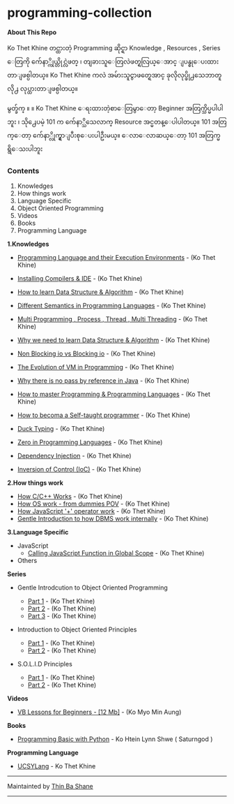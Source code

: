 
# programming-collection
**About This Repo**

Ko Thet Khine တင္ထားတဲ့ Programming ဆိုင္ရာ Knowledge , Resources , Series ေတြကို က်ေနာ္ကိုယ္တိုင္လဲဖတ္ ၊ တျခားသူေတြလဲဖတ္ရလြယ္ေအာင္ ျပန္စုေပးထားတာျဖစ္ပါတယ္။ Ko Thet Khine ကလဲ အမ်ားသူငွာဖတ္ရေအာင္ ခုလိုလုပ္ဖို႕သေဘာတူလို႕ လုပ္ထားတာျဖစ္ပါတယ္။ 

မွတ္ခ်က္ ။	။ Ko Thet Khine ေရးထားတဲ့စာေတြမွာေတာ့ Beginner အတြက္သိပ္မပါပါဘူး ၊ သို႕ေပမဲ့ 101 က က်ေနာ္သိသေလာက္ Resource အင္မတန္ေပါပါတယ္။ 101 အတြက္ေတာ့ က်ေနာ္လိုက္ရွာျပီးစုေပးပါဦးမယ္။ ေလာေလာဆယ္ေတာ့ 101 အတြက္မရွိေသးပါဘူး

### Contents

 1. Knowledges
 2. How things work
 3. Language Specific
 4. Object Oriented Programming
 5. Videos
 6. Books
 7. Programming Language

**1.Knowledges** 

 - [Programming Language and their Execution Environments](https://github.com/LunaM00n/programming-collection/blob/master/Knowledges/knowledge1.md) - (Ko Thet Khine)

 - [Installing Compilers & IDE](https://github.com/LunaM00n/programming-collection/blob/master/Knowledges/knowledge2.md) - (Ko Thet Khine)

 - [How to learn Data Structure & Algorithm](https://github.com/LunaM00n/programming-collection/blob/master/Knowledges/knowledge4.md) - (Ko Thet Khine)
 
 - [Different Semantics in Programming Languages](https://github.com/LunaM00n/programming-collection/blob/master/Knowledges/knowledge5.md) - (Ko Thet Khine)
 
 - [Multi Programming , Process , Thread , Multi Threading](https://github.com/LunaM00n/programming-collection/blob/master/Knowledges/knowledge6.md) - (Ko Thet Khine)
 
 - [Why we need to learn Data Structure & Algorithm](https://github.com/LunaM00n/programming-collection/blob/master/Knowledges/knowledge7.md) - (Ko Thet Khine)
 
 - [Non Blocking io vs Blocking io](https://github.com/LunaM00n/programming-collection/blob/master/Knowledges/knowledge8.md) - (Ko Thet Khine)
 
 - [The Evolution of VM in Programming](https://github.com/LunaM00n/programming-collection/blob/master/Knowledges/knowledge9.md) - (Ko Thet Khine)
 
 - [Why there is no pass by reference in Java](https://github.com/LunaM00n/programming-collection/blob/master/Knowledges/knowledge10.md) - (Ko Thet Khine)
 
 - [How to master Programming & Programming Languages](https://github.com/LunaM00n/programming-collection/blob/master/Knowledges/knowledge11.md) - (Ko Thet Khine)
   
  - [How to becoma a Self-taught programmer](https://github.com/LunaM00n/programming-collection/blob/master/Knowledges/knowledge13.md) - (Ko Thet Khine)
  
  - [Duck Typing](https://github.com/LunaM00n/programming-collection/blob/master/Knowledges/knowledge14.md) - (Ko Thet Khine)
  
  - [Zero in Programming Languages](https://github.com/LunaM00n/programming-collection/blob/master/Knowledges/knowledge15.md) - (Ko Thet Khine)
  
  - [Dependency Injection](https://github.com/myaung/programming-collection/blob/master/Knowledges/knowledgedi.md) - (Ko Thet Khine)
  
  - [Inversion of Control (IoC)](https://github.com/myaung/programming-collection/blob/master/Knowledges/knowledgeioc.md) - (Ko Thet Khine)

**2.How things work**

- [How C/C++ Works](https://github.com/LunaM00n/programming-collection/blob/master/Knowledges/knowledge3.md) - (Ko Thet Khine)
- [How OS work - from dummies POV](https://github.com/LunaM00n/programming-collection/blob/master/Knowledges/knowledge12.md) - (Ko Thet Khine)
- [How JavaScript '+' operator work](https://github.com/LunaM00n/programming-collection/blob/master/Knowledges/knowledge16.md) - (Ko Thet Khine)
- [Gentle Introduction to how DBMS work internally](https://github.com/LunaM00n/programming-collection/blob/master/Database/db1.md) - (Ko Thet Khine)


**3.Language Specific**
 - JavaScript
	 - [Calling JavaScript Function in Global Scope](https://github.com/LunaM00n/programming-collection/blob/master/JavaScript/JS1.md) - (Ko Thet Khine)
 - Others

**Series**

 - Gentle Introdcution to Object Oriented Programming
	 - [Part 1](https://github.com/LunaM00n/programming-collection/blob/master/OOP/gioop1.md) - (Ko Thet Khine)
	- [Part 2](https://github.com/LunaM00n/programming-collection/blob/master/OOP/gioop2.md) - (Ko Thet Khine)
	- [Part 3](https://github.com/LunaM00n/programming-collection/blob/master/OOP/gioop3.md) - (Ko Thet Khine)

- Introduction to Object Oriented Principles
	- [Part 1](https://github.com/LunaM00n/programming-collection/blob/master/OOP/ioop1.md) - (Ko Thet Khine)
	- [Part 2](https://github.com/LunaM00n/programming-collection/blob/master/OOP/ioop2.md) - (Ko Thet Khine)
 
 - S.O.L.I.D Principles 
	 - [Part 1](https://github.com/LunaM00n/programming-collection/blob/master/OOP/solid1.md) - (Ko Thet Khine)
	 - [Part 2](https://github.com/LunaM00n/programming-collection/blob/master/OOP/solid2.md) - (Ko Thet Khine)
 
 
 **Videos**
 - [VB Lessons for Beginners - [12 Mb]](https://my.pcloud.com/publink/show?code=YJJctalK) - (Ko Myo Min Aung)

**Books**

  - [Programming Basic with Python](http://books.saturngod.net/programming_basic/) - Ko Htein Lynn Shwe ( Saturngod )

**Programming Language**
- [UCSYLang](https://github.com/mrthetkhine/UCSYLang) - Ko Thet Khine

---

Maintainted by [Thin Ba Shane](https://www.facebook.com/thin.bashane) 

---
